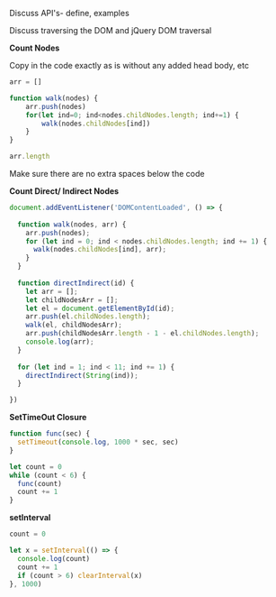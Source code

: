 Discuss API's- define, examples 

Discuss traversing the DOM and jQuery DOM traversal





**Count Nodes**

Copy in the code exactly as is without any added head body, etc

```js
arr = []

function walk(nodes) {
    arr.push(nodes) 
    for(let ind=0; ind<nodes.childNodes.length; ind+=1) {
        walk(nodes.childNodes[ind])
    }
}

arr.length
```

Make sure there are no extra spaces below the code

**Count Direct/ Indirect Nodes**

```js
document.addEventListener('DOMContentLoaded', () => { 
  
  function walk(nodes, arr) {
    arr.push(nodes);
    for (let ind = 0; ind < nodes.childNodes.length; ind += 1) {
      walk(nodes.childNodes[ind], arr);
    }
  }
  
  function directIndirect(id) {
    let arr = [];
    let childNodesArr = [];
    let el = document.getElementById(id);
    arr.push(el.childNodes.length);
    walk(el, childNodesArr);
    arr.push(childNodesArr.length - 1 - el.childNodes.length);
    console.log(arr);
  }
  
  for (let ind = 1; ind < 11; ind += 1) {
    directIndirect(String(ind));
  }

})
```

**SetTimeOut Closure**

```js
function func(sec) {
  setTimeout(console.log, 1000 * sec, sec)
}

let count = 0
while (count < 6) {
  func(count)
  count += 1
}
```

**setInterval**

```js
count = 0

let x = setInterval(() => {
  console.log(count)
  count += 1
  if (count > 6) clearInterval(x)
}, 1000)
```

